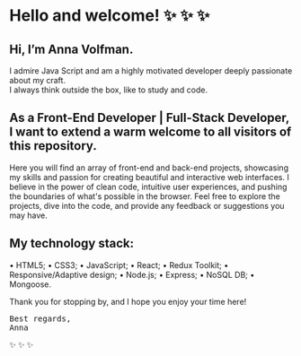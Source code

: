 # Hello and welcome! ✨ ✨ ✨
## Hi, I’m Anna Volfman.
I admire Java Script and am a highly motivated developer deeply passionate about my craft.
<br> I always think outside the box, like to study and code.
## As a Front-End Developer | Full-Stack Developer, I want to extend a warm welcome to all visitors of this repository.
Here you will find an array of front-end and back-end projects, showcasing my skills and passion for creating beautiful and interactive web interfaces. 
I believe in the power of clean code, intuitive user experiences, and pushing the boundaries of what's possible in the browser.
Feel free to explore the projects, dive into the code, and provide any feedback or suggestions you may have.
## My technology stack:
• HTML5;
• CSS3;
• JavaScript;
• React;
• Redux Toolkit;
• Responsive/Adaptive design;
• Node.js;
• Express;
• NoSQL DB;
• Mongoose.

Thank you for stopping by, and I hope you enjoy your time here!
<pre>Best regards,
Anna</pre>
✨ ✨ ✨
